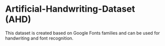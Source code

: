 # Artificial-Handwriting-Dataset (AHD)
This dataset is created based on Google Fonts families and can be used for handwriting and font recognition.
